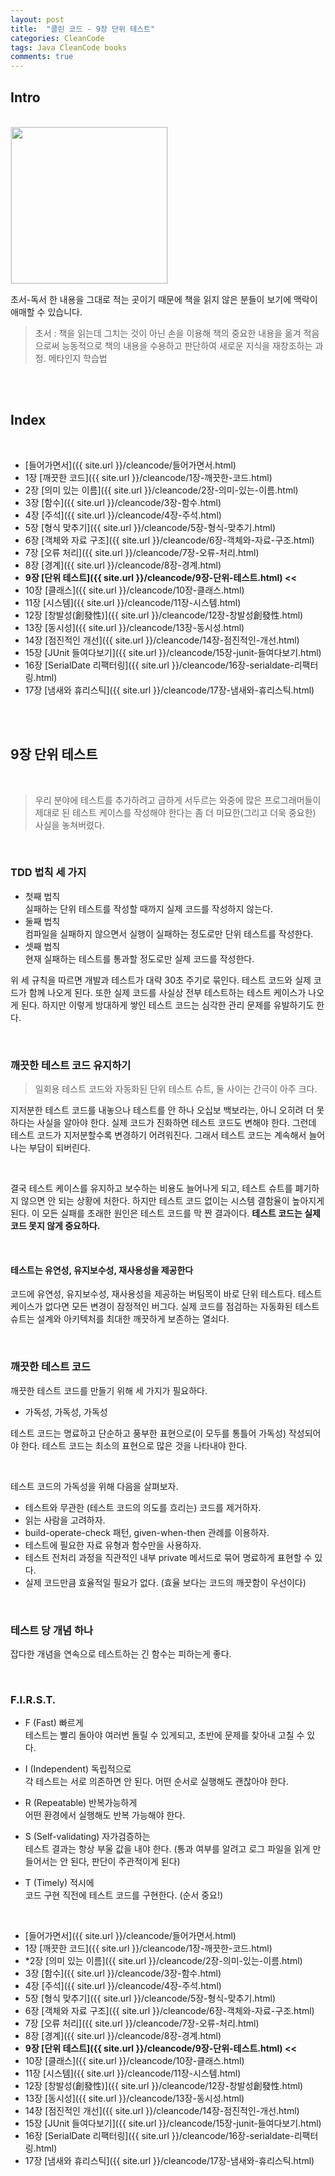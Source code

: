 ```yaml
---
layout: post
title:  "클린 코드 - 9장 단위 테스트"
categories: CleanCode
tags: Java CleanCode books 
comments: true
---
```


## Intro
<br/>

<img src="{{ site.url }}/assets/cs/tn-cleancode.jpg" width="250" style="border: 1px solid #e9e9e9;" />

<br/>

초서-독서 한 내용을 그대로 적는 곳이기 때문에 책을 읽지 않은 분들이 보기에 맥락이 애매할 수 있습니다.
> 초서 : 책을 읽는데 그치는 것이 아닌 손을 이용해 책의 중요한 내용을 옮겨 적음으로써 
능동적으로 책의 내용을 수용하고 판단하여 새로운 지식을 재창조하는 과정. 메타인지 학습법    

<br/>    
<br/> 
  
## Index

<br/>

- [들어가면서]({{ site.url }}/cleancode/들어가면서.html)
- 1장 [깨끗한 코드]({{ site.url }}/cleancode/1장-깨끗한-코드.html) 
- 2장 [의미 있는 이름]({{ site.url }}/cleancode/2장-의미-있는-이름.html)
- 3장 [함수]({{ site.url }}/cleancode/3장-함수.html) 
- 4장 [주석]({{ site.url }}/cleancode/4장-주석.html)
- 5장 [형식 맞추기]({{ site.url }}/cleancode/5장-형식-맞추기.html)
- 6장 [객체와 자료 구조]({{ site.url }}/cleancode/6장-객체와-자료-구조.html)
- 7장 [오류 처리]({{ site.url }}/cleancode/7장-오류-처리.html)
- 8장 [경계]({{ site.url }}/cleancode/8장-경계.html) 
- **9장 [단위 테스트]({{ site.url }}/cleancode/9장-단위-테스트.html) <<**
- 10장 [클래스]({{ site.url }}/cleancode/10장-클래스.html)
- 11장 [시스템]({{ site.url }}/cleancode/11장-시스템.html)
- 12장 [창발성(創發性)]({{ site.url }}/cleancode/12장-창발성創發性.html)
- 13장 [동시성]({{ site.url }}/cleancode/13장-동시성.html)
- 14장 [점진적인 개선]({{ site.url }}/cleancode/14장-점진적인-개선.html)
- 15장 [JUnit 들여다보기]({{ site.url }}/cleancode/15장-junit-들여다보기.html)
- 16장 [SerialDate 리팩터링]({{ site.url }}/cleancode/16장-serialdate-리팩터링.html)
- 17장 [냄새와 휴리스틱]({{ site.url }}/cleancode/17장-냄새와-휴리스틱.html)

<br/>  
<br/>

## 9장 단위 테스트

<br/>

> 우리 분야에 테스트를 추가하려고 급하게 서두르는 와중에 많은 프로그래머들이 제대로 된 테스트 케이스를 작성해야 한다는 좀 더 미묘한(그리고 더욱 중요한) 사실을 놓쳐버렸다.

<br/>

### TDD 법칙 세 가지

- 첫째 법칙  
  실패하는 단위 테스트를 작성할 때까지 실제 코드를 작성하지 않는다.
- 둘째 법칙  
  컴파일을 실패하지 않으면서 실행이 실패하는 정도로만 단위 테스트를 작성한다.
- 셋째 법칙  
  현재 실패하는 테스트를 통과할 정도로만 실제 코드를 작성한다.

위 세 규칙을 따르면 개발과 테스트가 대략 30초 주기로 묶인다. 테스트 코드와 실제 코드가 함께 나오게 된다. 
또한 실제 코드를 사실상 전부 테스트하는 테스트 케이스가 나오게 된다. 
하지만 이렇게 방대하게 쌓인 테스트 코드는 심각한 관리 문제를 유발하기도 한다.

<br/>

### 깨끗한 테스트 코드 유지하기

> 일회용 테스트 코드와 자동화된 단위 테스트 슈트, 둘 사이는 간극이 아주 크다.

지저분한 테스트 코드를 내놓으나 테스트를 안 하나 오십보 백보라는, 아니 오히려 더 못하다는 사실을 알아야 한다. 
실제 코드가 진화하면 테스트 코드도 변해야 한다. 그런데 테스트 코드가 지저분할수록 변경하기 어려워진다. 
그래서 테스트 코드는 계속해서 늘어나는 부담이 되버린다.

<br/>

결국 테스트 케이스를 유지하고 보수하는 비용도 늘어나게 되고, 테스트 슈트를 폐기하지 않으면 안 되는 상황에 처한다. 
하지만 테스트 코드 없이는 시스템 결함율이 높아지게 된다. 이 모든 실패를 초래한 원인은 테스트 코드를 막 짠 결과이다. 
**테스트 코드는 실제 코드 못지 않게 중요하다.**

<br/>

#### 테스트는 유연성, 유지보수성, 재사용성을 제공한다

코드에 유연성, 유지보수성, 재사용성을 제공하는 버팀목이 바로 단위 테스트다. 
테스트 케이스가 없다면 모든 변경이 잠정적인 버그다. 
실제 코드를 점검하는 자동화된 테스트 슈트는 설계와 아키텍처를 최대한 깨끗하게 보존하는 열쇠다.

<br/>

### 깨끗한 테스트 코드

깨끗한 테스트 코드를 만들기 위해 세 가지가 필요하다.

- 가독성, 가독성, 가독성

테스트 코드는 명료하고 단순하고 풍부한 표현으로(이 모두를 통틀어 가독성) 작성되어야 한다. 
테스트 코드는 최소의 표현으로 많은 것을 나타내야 한다.

<br/>

테스트 코드의 가독성을 위해 다음을 살펴보자.

- 테스트와 무관한 (테스트 코드의 의도를 흐리는) 코드를 제거하자.
- 읽는 사람을 고려하자.
- build-operate-check 패턴, given-when-then 관례를 이용하자.
- 테스트에 필요한 자료 유형과 함수만을 사용하자.
- 테스트 전처리 과정을 직관적인 내부 private 메서드로 묶어 명료하게 표현할 수 있다.
- 실제 코드만큼 효율적일 필요가 없다. (효율 보다는 코드의 깨끗함이 우선이다)

<br/>

### 테스트 당 개념 하나

잡다한 개념을 연속으로 테스트하는 긴 함수는 피하는게 좋다. 

<br/>

### F.I.R.S.T.

- F (Fast) 빠르게  
  테스트는 빨리 돌아야 여러번 돌릴 수 있게되고, 초반에 문제를 찾아내 고칠 수 있다.

- I (Independent) 독립적으로  
  각 테스트는 서로 의존하면 안 된다. 어떤 순서로 실행해도 괜찮아야 한다.

- R (Repeatable) 반복가능하게  
  어떤 환경에서 실행해도 반복 가능해야 한다.

- S (Self-validating) 자가검증하는  
  테스트 결과는 항상 부울 값을 내야 한다. (통과 여부를 알려고 로그 파일을 읽게 만들어서는 안 된다, 판단이 주관적이게 된다)

- T (Timely) 적시에  
  코드 구현 직전에 테스트 코드를 구현한다. (순서 중요!)

<br/>

- [들어가면서]({{ site.url }}/cleancode/들어가면서.html)
- 1장 [깨끗한 코드]({{ site.url }}/cleancode/1장-깨끗한-코드.html)
- *2장 [의미 있는 이름]({{ site.url }}/cleancode/2장-의미-있는-이름.html)
- 3장 [함수]({{ site.url }}/cleancode/3장-함수.html)
- 4장 [주석]({{ site.url }}/cleancode/4장-주석.html)
- 5장 [형식 맞추기]({{ site.url }}/cleancode/5장-형식-맞추기.html)
- 6장 [객체와 자료 구조]({{ site.url }}/cleancode/6장-객체와-자료-구조.html)
- 7장 [오류 처리]({{ site.url }}/cleancode/7장-오류-처리.html)
- 8장 [경계]({{ site.url }}/cleancode/8장-경계.html) 
- **9장 [단위 테스트]({{ site.url }}/cleancode/9장-단위-테스트.html) <<**
- 10장 [클래스]({{ site.url }}/cleancode/10장-클래스.html)
- 11장 [시스템]({{ site.url }}/cleancode/11장-시스템.html)
- 12장 [창발성(創發性)]({{ site.url }}/cleancode/12장-창발성創發性.html)
- 13장 [동시성]({{ site.url }}/cleancode/13장-동시성.html)
- 14장 [점진적인 개선]({{ site.url }}/cleancode/14장-점진적인-개선.html)
- 15장 [JUnit 들여다보기]({{ site.url }}/cleancode/15장-junit-들여다보기.html)
- 16장 [SerialDate 리팩터링]({{ site.url }}/cleancode/16장-serialdate-리팩터링.html)
- 17장 [냄새와 휴리스틱]({{ site.url }}/cleancode/17장-냄새와-휴리스틱.html)

<br/>
